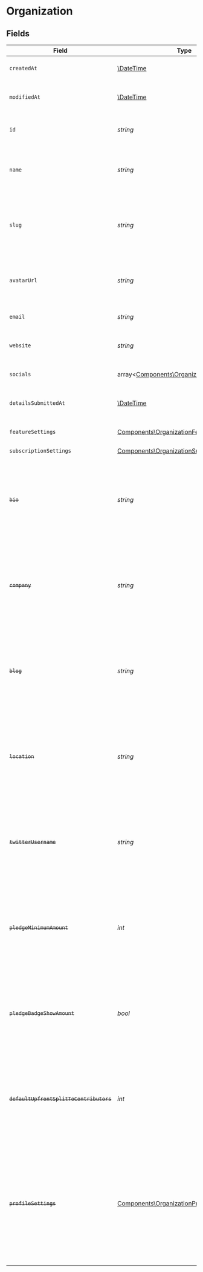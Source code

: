 # Organization


## Fields

| Field                                                                                                                                                          | Type                                                                                                                                                           | Required                                                                                                                                                       | Description                                                                                                                                                    | Example                                                                                                                                                        |
| -------------------------------------------------------------------------------------------------------------------------------------------------------------- | -------------------------------------------------------------------------------------------------------------------------------------------------------------- | -------------------------------------------------------------------------------------------------------------------------------------------------------------- | -------------------------------------------------------------------------------------------------------------------------------------------------------------- | -------------------------------------------------------------------------------------------------------------------------------------------------------------- |
| `createdAt`                                                                                                                                                    | [\DateTime](https://www.php.net/manual/en/class.datetime.php)                                                                                                  | :heavy_check_mark:                                                                                                                                             | Creation timestamp of the object.                                                                                                                              |                                                                                                                                                                |
| `modifiedAt`                                                                                                                                                   | [\DateTime](https://www.php.net/manual/en/class.datetime.php)                                                                                                  | :heavy_check_mark:                                                                                                                                             | Last modification timestamp of the object.                                                                                                                     |                                                                                                                                                                |
| `id`                                                                                                                                                           | *string*                                                                                                                                                       | :heavy_check_mark:                                                                                                                                             | The organization ID.                                                                                                                                           | 1dbfc517-0bbf-4301-9ba8-555ca42b9737                                                                                                                           |
| `name`                                                                                                                                                         | *string*                                                                                                                                                       | :heavy_check_mark:                                                                                                                                             | Organization name shown in checkout, customer portal, emails etc.                                                                                              |                                                                                                                                                                |
| `slug`                                                                                                                                                         | *string*                                                                                                                                                       | :heavy_check_mark:                                                                                                                                             | Unique organization slug in checkout, customer portal and credit card statements.                                                                              |                                                                                                                                                                |
| `avatarUrl`                                                                                                                                                    | *string*                                                                                                                                                       | :heavy_check_mark:                                                                                                                                             | Avatar URL shown in checkout, customer portal, emails etc.                                                                                                     |                                                                                                                                                                |
| `email`                                                                                                                                                        | *string*                                                                                                                                                       | :heavy_check_mark:                                                                                                                                             | Public support email.                                                                                                                                          |                                                                                                                                                                |
| `website`                                                                                                                                                      | *string*                                                                                                                                                       | :heavy_check_mark:                                                                                                                                             | Official website of the organization.                                                                                                                          |                                                                                                                                                                |
| `socials`                                                                                                                                                      | array<[Components\OrganizationSocialLink](../../Models/Components/OrganizationSocialLink.md)>                                                                  | :heavy_check_mark:                                                                                                                                             | Links to social profiles.                                                                                                                                      |                                                                                                                                                                |
| `detailsSubmittedAt`                                                                                                                                           | [\DateTime](https://www.php.net/manual/en/class.datetime.php)                                                                                                  | :heavy_check_mark:                                                                                                                                             | When the business details were submitted.                                                                                                                      |                                                                                                                                                                |
| `featureSettings`                                                                                                                                              | [Components\OrganizationFeatureSettings](../../Models/Components/OrganizationFeatureSettings.md)                                                               | :heavy_check_mark:                                                                                                                                             | Organization feature settings                                                                                                                                  |                                                                                                                                                                |
| `subscriptionSettings`                                                                                                                                         | [Components\OrganizationSubscriptionSettings](../../Models/Components/OrganizationSubscriptionSettings.md)                                                     | :heavy_check_mark:                                                                                                                                             | N/A                                                                                                                                                            |                                                                                                                                                                |
| ~~`bio`~~                                                                                                                                                      | *string*                                                                                                                                                       | :heavy_check_mark:                                                                                                                                             | : warning: ** DEPRECATED **: This will be removed in a future release, please migrate away from it as soon as possible.                                        |                                                                                                                                                                |
| ~~`company`~~                                                                                                                                                  | *string*                                                                                                                                                       | :heavy_check_mark:                                                                                                                                             | : warning: ** DEPRECATED **: This will be removed in a future release, please migrate away from it as soon as possible.                                        |                                                                                                                                                                |
| ~~`blog`~~                                                                                                                                                     | *string*                                                                                                                                                       | :heavy_check_mark:                                                                                                                                             | : warning: ** DEPRECATED **: This will be removed in a future release, please migrate away from it as soon as possible.                                        |                                                                                                                                                                |
| ~~`location`~~                                                                                                                                                 | *string*                                                                                                                                                       | :heavy_check_mark:                                                                                                                                             | : warning: ** DEPRECATED **: This will be removed in a future release, please migrate away from it as soon as possible.                                        |                                                                                                                                                                |
| ~~`twitterUsername`~~                                                                                                                                          | *string*                                                                                                                                                       | :heavy_check_mark:                                                                                                                                             | : warning: ** DEPRECATED **: This will be removed in a future release, please migrate away from it as soon as possible.                                        |                                                                                                                                                                |
| ~~`pledgeMinimumAmount`~~                                                                                                                                      | *int*                                                                                                                                                          | :heavy_check_mark:                                                                                                                                             | : warning: ** DEPRECATED **: This will be removed in a future release, please migrate away from it as soon as possible.                                        |                                                                                                                                                                |
| ~~`pledgeBadgeShowAmount`~~                                                                                                                                    | *bool*                                                                                                                                                         | :heavy_check_mark:                                                                                                                                             | : warning: ** DEPRECATED **: This will be removed in a future release, please migrate away from it as soon as possible.                                        |                                                                                                                                                                |
| ~~`defaultUpfrontSplitToContributors`~~                                                                                                                        | *int*                                                                                                                                                          | :heavy_check_mark:                                                                                                                                             | : warning: ** DEPRECATED **: This will be removed in a future release, please migrate away from it as soon as possible.                                        |                                                                                                                                                                |
| ~~`profileSettings`~~                                                                                                                                          | [Components\OrganizationProfileSettings](../../Models/Components/OrganizationProfileSettings.md)                                                               | :heavy_check_mark:                                                                                                                                             | : warning: ** DEPRECATED **: This will be removed in a future release, please migrate away from it as soon as possible.<br/><br/>Settings for the organization profile |                                                                                                                                                                |